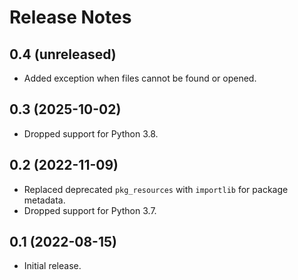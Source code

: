 # Release Notes

## 0.4 (unreleased)

- Added exception when files cannot be found or opened.

## 0.3 (2025-10-02)

- Dropped support for Python 3.8.

## 0.2 (2022-11-09)

- Replaced deprecated `pkg_resources` with `importlib` for package metadata.
- Dropped support for Python 3.7.

## 0.1 (2022-08-15)

 - Initial release.
